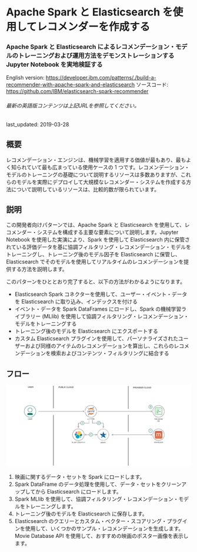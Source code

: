 # Apache Spark と Elasticsearch を使用してレコメンダーを作成する

### Apache Spark と Elasticsearch によるレコメンデーション・モデルのトレーニングおよび運用方法をデモンストレーションする Jupyter Notebook を実地検証する

English version: https://developer.ibm.com/patterns/./build-a-recommender-with-apache-spark-and-elasticsearch
  ソースコード: https://github.com/IBM/elasticsearch-spark-recommender

###### 最新の英語版コンテンツは上記URLを参照してください。
last_updated: 2019-03-28

 
## 概要

レコメンデーション・エンジンは、機械学習を適用する価値が最もあり、最もよく知られていて最も広まっている使用ケースの 1 つです。レコメンデーション・モデルのトレーニングの基礎について説明するリソースは多数ありますが、これらのモデルを実際にデプロイして大規模なレコメンダー・システムを作成する方法について説明しているリソースは、比較的数が限られています。

## 説明

この開発者向けパターンでは、Apache Spark と Elasticsearch を使用して、レコメンダー・システムを構成する主要な要素について説明します。Jupyter Notebook を使用した実演により、Spark を使用して Elasticsearch 内に保管されている評価データを基に協調フィルタリング・レコメンデーション・モデルをトレーニングし、トレーニング後のモデル因子を Elasticsearch に保管し、Elasticsearch でそのモデルを使用してリアルタイムのレコメンデーションを提供する方法を説明します。</p>

このパターンをひととおり完了すると、以下の方法がわかるようになります。

* Elasticsearch Spark コネクターを使用して、ユーザー・イベント・データを Elasticsearch に取り込み、インデックスを付ける
* イベント・データを Spark DataFrames にロードし、Spark の機械学習ライブラリー (MLlib) を使用して協調フィルタリング・レコメンデーション・モデルをトレーニングする
* トレーニング後のモデルを Elasticsearch にエクスポートする
* カスタム Elasticsearch プラグインを使用して、パーソナライズされたユーザーおよび同様のアイテムのレコメンデーションを算出し、これらのレコメンデーションを検索およびコンテンツ・フィルタリングに結合する

## フロー

![フロー](./images/recommender-spark.png)

1. 映画に関するデータ・セットを Spark にロードします。
1. Spark DataFrame のデータ処理を使用して、データ・セットをクリーンアップしてから Elasticsearch にロードします。
1. Spark MLlib を使用して、協調フィルタリング・レコメンデーション・モデルをトレーニングします。
1. トレーニング後のモデルを Elasticsearch に保存します。
1. Elasticsearch のクエリーとカスタム・ベクター・スコアリング・プラグインを使用して、いくつかのサンプル・レコメンデーションを生成します。Movie Database API を使用して、おすすめの映画のポスター画像を表示します。

